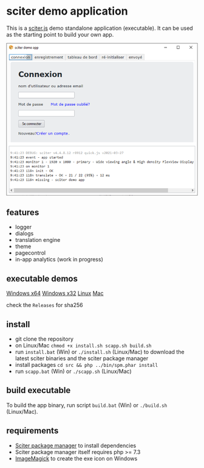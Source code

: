 # sciter demo application

This is a [sciter.js](https://sciter.com/) demo standalone application (executable).
It can be used as the starting point to build your own app.

![sciter demo app screenshot](screenshot.png)

## features

- logger
- dialogs
- translation engine
- theme
- pagecontrol
- in-app analytics (work in progress)

## executable demos

[Windows x64](https://github.com/8ctopus/sciter-demo-app/releases/download/1.0.8/demo-winx64.exe)
[Windows x32](https://github.com/8ctopus/sciter-demo-app/releases/download/1.0.8/demo-winx32.exe)
[Linux](https://github.com/8ctopus/sciter-demo-app/releases/download/1.0.8/demo-linux)
[Mac](https://github.com/8ctopus/sciter-demo-app/releases/download/1.0.8/demo-macosx)

check the `Releases` for sha256

## install

- git clone the repository
- on Linux/Mac `chmod +x install.sh scapp.sh build.sh`
- run `install.bat` (Win) or `./install.sh` (Linux/Mac) to download the latest sciter binaries and the sciter package manager
- install packages `cd src && php ../bin/spm.phar install`
- run `scapp.bat` (Win) or `./scapp.sh` (Linux/Mac)

## build executable

To build the app binary, run script `build.bat` (Win) or `./build.sh` (Linux/Mac).

## requirements

- [Sciter package manager](https://github.com/8ctopus/sciter-package-manager) to install dependencies
- Sciter package manager itself requires php >= 7.3
- [ImageMagick](https://imagemagick.org/) to create the exe icon on Windows
